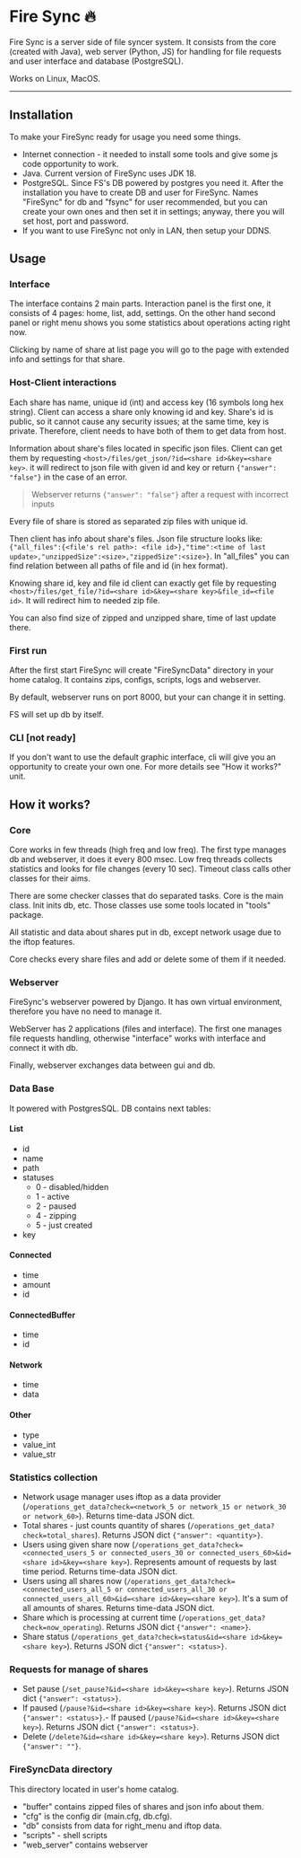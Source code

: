 # Fire Sync 🔥
Fire Sync is a server side of file syncer system. It consists from 
the core (created with Java), web server (Python, JS) for handling for file requests 
and user interface and database (PostgreSQL).

Works on Linux, MacOS.

---
## Installation
To make your FireSync ready for usage you need some things. 
- Internet connection - 
it needed to install some tools and give some js code opportunity to work.
- Java. Current version of FireSync uses JDK 18.
- PostgreSQL. Since FS's DB powered by postgres you need it. 
After the installation you have to create DB and user for FireSync. 
Names "FireSync" for db and "fsync" for user recommended, but you can 
create your own ones and then set it in settings; anyway, there you will
set host, port and password.
- If you want to use FireSync not only in LAN, then setup your DDNS.


## Usage

### Interface
The interface contains 2 main parts. Interaction panel is the first one, 
it consists of 4 pages: home, list, add, settings. On the other hand second 
panel or right menu shows you some statistics about operations acting 
right now.

Clicking by name of share at list page you will go to the page with extended 
info and settings for that share.

### Host-Client interactions
Each share has name, unique id (int) and access key (16 symbols long hex string). Client can access a share
only knowing id and key. Share's id is public, so it cannot cause any
security issues; at the same time, key is private. Therefore, client needs to 
have both of them to get data from host.

Information about share's files located in specific json files. Client
can get them by requesting `<host>/files/get_json/?id=<share id>&key=<share key>`.
it will redirect to json file with given id and key or return `{"answer": "false"}`
in the case of an error.

> Webserver returns `{"answer": "false"}` after a request with incorrect inputs

Every file of share is stored as separated zip files with unique id.

Then client has info about share's files. Json file structure looks like:
`{"all_files":{<file's rel path>: <file id>},"time":<time of last update>,"unzippedSize":<size>,"zippedSize":<size>}`.
In "all_files" you can find relation between all paths of file and id (in hex format).

Knowing share id, key and file id client can exactly get file by requesting `<host>/files/get_file/?id=<share id>&key=<share key>&file_id=<file id>`.
It will redirect him to needed zip file.

You can also find size of zipped and unzipped share, time of last update there.

### First run
After the first start FireSync will create "FireSyncData" directory in
your home catalog. It contains zips, configs, scripts, logs and webserver.

By default, webserver runs on port 8000, but your can change it in setting.

FS will set up db by itself.

### CLI [not ready]
If you don't want to use the default graphic interface, cli will 
give you an opportunity to create your own one. For more details see 
"How it works?" unit.

## How it works?

### Core
Core works in few threads (high freq and low freq). The first type manages 
db and webserver, it does it every 800 msec. Low freq threads collects statistics 
and looks for file changes (every 10 sec). Timeout class calls other classes
for their aims. 

There are some checker classes that do separated tasks. Core is the main class.
Init inits db, etc. Those classes use some tools located in "tools" package.

All statistic and data about shares put in db, except network usage due to
the iftop features.

Core checks every share files and add or delete some of them if it needed.

### Webserver
FireSync's webserver powered by Django. It has own virtual environment, 
therefore you have no need to manage it.

WebServer has 2 applications (files and interface). The first one manages 
file requests handling, otherwise "interface" works with interface and 
connect it with db.

Finally, webserver exchanges data between gui and db.

### Data Base
It powered with PostgresSQL. DB contains next tables:

#### List
- id
- name
- path
- statuses
  - 0 - disabled/hidden
  - 1 - active
  - 2 - paused
  - 4 - zipping
  - 5 - just created
- key

#### Connected
 - time 
 - amount
 - id

#### ConnectedBuffer
- time
- id

#### Network
- time
- data

#### Other
- type
- value_int
- value_str

### Statistics collection

- Network usage manager uses iftop as a data provider (`/operations_get_data?check=<network_5 or network_15 or network_30 or network_60>`). Returns time-data JSON dict.
- Total shares - just counts quantity of shares (`/operations_get_data?check=total_shares`). Returns JSON dict `{"answer": <quantity>}`.
- Users using given share now (`/operations_get_data?check=<connected_users_5 or connected_users_30 or connected_users_60>&id=<share id>&key=<share key>`). Represents amount of requests by last time period. Returns time-data JSON dict.
- Users using all shares now (`/operations_get_data?check=<connected_users_all_5 or connected_users_all_30 or connected_users_all_60>&id=<share id>&key=<share key>`). It's a sum of all amounts of shares. Returns time-data JSON dict.
- Share which is processing at current time (`/operations_get_data?check=now_operating`). Returns JSON dict `{"answer": <name>}`.
- Share status (`/operations_get_data?check=status&id=<share id>&key=<share key>`). Returns JSON dict `{"answer": <status>}`.

### Requests for manage of shares
- Set pause (`/set_pause?&id=<share id>&key=<share key>`). Returns JSON dict `{"answer": <status>}`.
- If paused (`/pause?&id=<share id>&key=<share key>`). Returns JSON dict `{"answer": <status>}`.- If paused (`/pause?&id=<share id>&key=<share key>`). Returns JSON dict `{"answer": <status>}`.
- Delete (`/delete?&id=<share id>&key=<share key>`). Returns JSON dict `{"answer": ""}`.

### FireSyncData directory
This directory located in user's home catalog.
- "buffer" contains zipped files of shares and json info about them.
- "cfg" is the config dir (main.cfg, db.cfg).
- "db" consists from data for right_menu and iftop data.
- "scripts" - shell scripts
- "web_server" contains webserver
